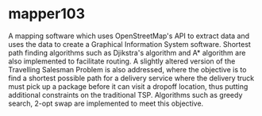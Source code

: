 # mapper103
A mapping software which uses OpenStreetMap's API to extract data and uses the data to create a Graphical Information System software. Shortest path finding algorithms such as Djikstra's algorithm and A\* algorithm are also implemented to facilitate routing. A slightly altered version of the Travelling Salesman Problem is also addressed, where the objective is to find a shortest possible path for a delivery service where the delivery truck must pick up a package before it can visit a dropoff location, thus putting additional constraints on the traditional TSP. Algorithms such as greedy search, 2-opt swap are implemented to meet this objective. 
